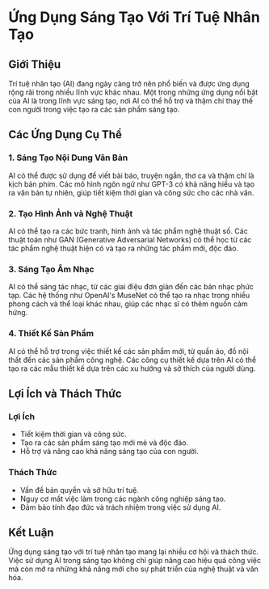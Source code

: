 # Ứng Dụng Sáng Tạo Với Trí Tuệ Nhân Tạo

## Giới Thiệu
Trí tuệ nhân tạo (AI) đang ngày càng trở nên phổ biến và được ứng dụng rộng rãi trong nhiều lĩnh vực khác nhau. Một trong những ứng dụng nổi bật của AI là trong lĩnh vực sáng tạo, nơi AI có thể hỗ trợ và thậm chí thay thế con người trong việc tạo ra các sản phẩm sáng tạo.

## Các Ứng Dụng Cụ Thể

### 1. Sáng Tạo Nội Dung Văn Bản
AI có thể được sử dụng để viết bài báo, truyện ngắn, thơ ca và thậm chí là kịch bản phim. Các mô hình ngôn ngữ như GPT-3 có khả năng hiểu và tạo ra văn bản tự nhiên, giúp tiết kiệm thời gian và công sức cho các nhà văn.

### 2. Tạo Hình Ảnh và Nghệ Thuật
AI có thể tạo ra các bức tranh, hình ảnh và tác phẩm nghệ thuật số. Các thuật toán như GAN (Generative Adversarial Networks) có thể học từ các tác phẩm nghệ thuật hiện có và tạo ra những tác phẩm mới, độc đáo.

### 3. Sáng Tạo Âm Nhạc
AI có thể sáng tác nhạc, từ các giai điệu đơn giản đến các bản nhạc phức tạp. Các hệ thống như OpenAI's MuseNet có thể tạo ra nhạc trong nhiều phong cách và thể loại khác nhau, giúp các nhạc sĩ có thêm nguồn cảm hứng.

### 4. Thiết Kế Sản Phẩm
AI có thể hỗ trợ trong việc thiết kế các sản phẩm mới, từ quần áo, đồ nội thất đến các sản phẩm công nghệ. Các công cụ thiết kế dựa trên AI có thể tạo ra các mẫu thiết kế dựa trên các xu hướng và sở thích của người dùng.

## Lợi Ích và Thách Thức
### Lợi Ích
- Tiết kiệm thời gian và công sức.
- Tạo ra các sản phẩm sáng tạo mới mẻ và độc đáo.
- Hỗ trợ và nâng cao khả năng sáng tạo của con người.

### Thách Thức
- Vấn đề bản quyền và sở hữu trí tuệ.
- Nguy cơ mất việc làm trong các ngành công nghiệp sáng tạo.
- Đảm bảo tính đạo đức và trách nhiệm trong việc sử dụng AI.

## Kết Luận
Ứng dụng sáng tạo với trí tuệ nhân tạo mang lại nhiều cơ hội và thách thức. Việc sử dụng AI trong sáng tạo không chỉ giúp nâng cao hiệu quả công việc mà còn mở ra những khả năng mới cho sự phát triển của nghệ thuật và văn hóa.
